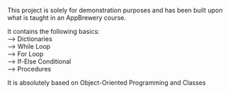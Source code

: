 This project is solely for demonstration purposes and has been built upon what is taught in an AppBrewery course.

It contains the following basics:\
--> Dictionaries\
--> While Loop\
--> For Loop\
--> If-Else Conditional\
--> Procedures

It is absolutely based on Object-Oriented Programming and Classes

